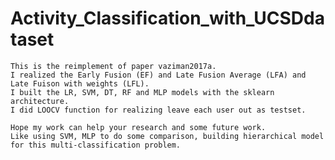 # Activity_Classification_with_UCSDdataset
    This is the reimplement of paper vaziman2017a. 
    I realized the Early Fusion (EF) and Late Fusion Average (LFA) and Late Fuison with weights (LFL).
    I built the LR, SVM, DT, RF and MLP models with the sklearn architecture. 
    I did LOOCV function for realizing leave each user out as testset.
    
    Hope my work can help your research and some future work. 
    Like using SVM, MLP to do some comparison, building hierarchical model for this multi-classification problem.
